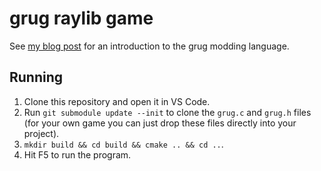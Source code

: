 # grug raylib game

See [my blog post](https://mynameistrez.github.io/2024/02/29/creating-the-perfect-modding-language.html) for an introduction to the grug modding language.

## Running

1. Clone this repository and open it in VS Code.
2. Run `git submodule update --init` to clone the `grug.c` and `grug.h` files (for your own game you can just drop these files directly into your project).
3. `mkdir build && cd build && cmake .. && cd ..`.
4. Hit F5 to run the program.
